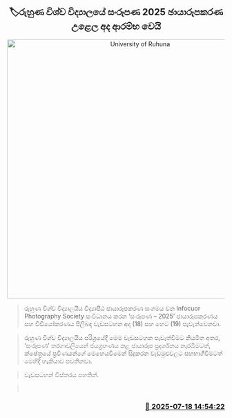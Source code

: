 <p align='center'><b><h2 align='center' title='University of Ruhuna's Sanrupana 2025 Photography Festival begins today'>🏷රුහුණ විශ්ව විද්‍යාලයේ සංරූපණ 2025 ඡායාරූපකරණ උළෙල අද ආරම්භ වෙයි</h2></b></p>
<p align='center'><img src='https://helakuru.sgp1.cdn.digitaloceanspaces.com/esana/images/lib/phoyiop.jpg' width='600' alt='University of Ruhuna's Sanrupana 2025 Photography Festival begins today'></p>

> රුහුණ විශ්ව විද්‍යාලයීය විද්‍යාපීඨ ඡායාරූපකරණ සංගමය වන Infocuor Photography Society සංවිධානය කරන ‘සංරූපණ – 2025’ ඡායාරූපකරණය සහ වීඩියෝකරණය පිලිබඳ වැඩසටහන අද (18) සහ හෙට (19) පැවැත්වෙනවා.

> රුහුණ විශ්ව විද්‍යාලයීය පරිශ්‍රයේදී මෙම වැඩසටහන පැවැත්වීමට නියමිත අතර, ‘සංරූපණ’ තරගාවලියෙන් ජයග්‍රහණය කළ ඡායාරූප ප්‍රදර්ශනය නැරඹීමටත්, ක්ෂේත්‍රයේ ප්‍රවීණයන්ගේ මෙහෙයවීමෙන් සිදුකරන වැඩමුළුවලට සහභාගීවී‍මටත් මෙහිදී හැකියාව පවතිනවා.

> වැඩසටහන් විස්තරය පහතින්.

>  



<h3 align='right'><a href='https://www.helakuru.lk/esana/p/111964/'>📅 2025-07-18 14:54:22</a></h3>

